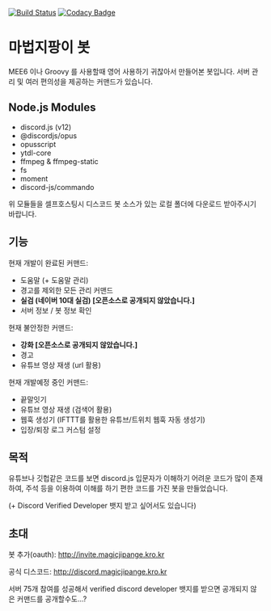 [![Build Status](https://travis-ci.com/justiceserv/magicjipange.svg?branch=master)](https://travis-ci.com/justiceserv/magicjipange)
[![Codacy Badge](https://api.codacy.com/project/badge/Grade/f1284ea0ec7349c58f0cfc01b338eb44)](https://app.codacy.com/manual/justiceserv/magicjipange?utm_source=github.com&utm_medium=referral&utm_content=justiceserv/magicjipange&utm_campaign=Badge_Grade_Dashboard)
# 마법지팡이 봇
MEE6 이나 Groovy 를 사용할때 영어 사용하기 귀찮아서 만들어본 봇입니다.
서버 관리 및 여러 편의성을 제공하는 커맨드가 있습니다. 
## Node.js Modules
+ discord.js (v12) 
+ @discordjs/opus 
+ opusscript 
+ ytdl-core
+ ffmpeg & ffmpeg-static
+ fs
+ moment 
+ discord-js/commando

위 모듈들을 셀프호스팅시 디스코드 봇 소스가 있는 로컬 폴더에 
다운로드 받아주시기 바랍니다. 
## 기능
현재 개발이 완료된 커맨드: 
+ 도움말 (+ 도움말 관리)
+ 경고를 제외한 모든 관리 커맨드 
+ **실검 (네이버 10대 실검)  [오픈소스로 공개되지 않았습니다.]**
+ 서버 정보 / 봇 정보 확인 

현재 불안정한 커맨드: 
+ **강화 [오픈소스로 공개되지 않았습니다.]** 
+ 경고
+ 유튜브 영상 재생 (url 활용)  

현재 개발예정 중인 커맨드: 
+ 끝말잇기 
+ 유튜브 영상 재생 (검색어 활용)
+ 웹훅 생성기 (IFTTT를 활용한 유튜브/트위치 웹훅 자동 생성기) 
+ 입장/퇴장 로그 커스텀 설정 
## 목적
유튜브나 깃헙같은 코드를 보면 discord.js 입문자가 이해하기 어려운 코드가 많이 존재하여, 주석 등을 이용하여 이해를 하기 편한 코드를 가진 봇을 만들었습니다. 

(+ Discord Verified Developer 뱃지 받고 싶어서도 있습니다)

## 초대 
봇 추가(oauth): http://invite.magicjipange.kro.kr 

공식 디스코드: http://discord.magicjipange.kro.kr 

서버 75개 참여를 성공해서 verified discord developer 뱃지를 받으면 
공개되지 않은 커맨드를 공개할수도...?
